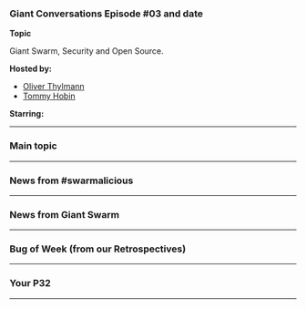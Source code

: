 
### Giant Conversations Episode #03 and date 

**Topic**

Giant Swarm, Security and Open Source.

**Hosted by:** 

* [Oliver Thylmann](https://twitter.com/othylmann)
* [Tommy Hobin](https://twitter.com/tommyhobin)

**Starring:** 

------------------------------------------------------------------------------------------------------------------------------
### Main topic

------------------------------------------------------------------------------------------------------------------------------

### News from #swarmalicious

------------------------------------------------------------------------------------------------------------------------------

### News from Giant Swarm

------------------------------------------------------------------------------------------------------------------------------


### Bug of Week (from our Retrospectives)

------------------------------------------------------------------------------------------------------------------------------

### Your P32

------------------------------------------------------------------------------------------------------------------------------



